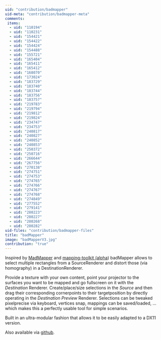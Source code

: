 ```yaml
---
uid: "contribution/badmapper"
uid-meta: "contribution/badmapper-meta"
comments: 
 items: 
  - uid: "110194"
  - uid: "110231"
  - uid: "154421"
  - uid: "154422"
  - uid: "154424"
  - uid: "154488"
  - uid: "155721"
  - uid: "165404"
  - uid: "165411"
  - uid: "165412"
  - uid: "168070"
  - uid: "173024"
  - uid: "183729"
  - uid: "183740"
  - uid: "183744"
  - uid: "183756"
  - uid: "183757"
  - uid: "219783"
  - uid: "219794"
  - uid: "219812"
  - uid: "219824"
  - uid: "234747"
  - uid: "234753"
  - uid: "240817"
  - uid: "240827"
  - uid: "240852"
  - uid: "240853"
  - uid: "250372"
  - uid: "250716"
  - uid: "266644"
  - uid: "267756"
  - uid: "270138"
  - uid: "274751"
  - uid: "274753"
  - uid: "274765"
  - uid: "274766"
  - uid: "274767"
  - uid: "274768"
  - uid: "274849"
  - uid: "277552"
  - uid: "279141"
  - uid: "280223"
  - uid: "280227"
  - uid: "280268"
  - uid: "280282"
uid-files: "contribution/badmapper-files"
title: "badMapper"
image: "badMapperV3.jpg"
contribution: "true"
---
```


Inspired by [MadMapper](http://www.madmapper.com/) and [mapping-toolkit (alpha](xref:contribution/mapping-toolkit-%28alpha%29)) badMapper allows to select multiple rectangles from a SourceRenderer and distort those (via homography) in a DestinationRenderer.

Provide a texture with your own content, point your projector to the surfaces you want to be mapped and go fullscreen on it with the *Destination* Renderer. Create/place/size selections in the *Source* and then drag their corresponding cornerpoints to their targetposition by directly operating in the *Destination Preview* Renderer. Selections can be tweaked pixelprecise via keyboard, vertices snap, mappings can be saved/loaded, ... which makes this a perfectly usable tool for simple scenarios. 

Built in an ultra-modular fashion that allows it to be easily adapted to a DX11 version.

Also available via [github](https://github.com/vvvv/badMapper).